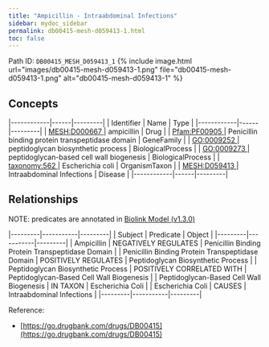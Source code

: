 ```yaml
---
title: "Ampicillin - Intraabdominal Infections"
sidebar: mydoc_sidebar
permalink: db00415-mesh-d059413-1.html
toc: false 
---
```



Path ID: `DB00415_MESH_D059413_1`
{% include image.html url="images/db00415-mesh-d059413-1.png" file="db00415-mesh-d059413-1.png" alt="db00415-mesh-d059413-1" %}

## Concepts

|------------|------|---------|
| Identifier | Name | Type    |
|------------|------|---------|
| <a href="https://identifiers.org/MESH:D000667">MESH:D000667 </a> | ampicillin | Drug |
| <a href="https://identifiers.org/Pfam:PF00905">Pfam:PF00905 </a> | Penicillin binding protein transpeptidase domain | GeneFamily |
| <a href="https://identifiers.org/GO:0009252">GO:0009252 </a> | peptidoglycan biosynthetic process | BiologicalProcess |
| <a href="https://identifiers.org/GO:0009273">GO:0009273 </a> | peptidoglycan-based cell wall biogenesis | BiologicalProcess |
| <a href="https://identifiers.org/taxonomy:562">taxonomy:562 </a> | Escherichia coli | OrganismTaxon |
| <a href="https://identifiers.org/MESH:D059413">MESH:D059413 </a> | Intraabdominal Infections | Disease |
|------------|------|---------|

## Relationships


NOTE: predicates are annotated in <a href="https://github.com/biolink/biolink-model/releases/tag/v1.3.0">Biolink Model (v1.3.0)</a>

|---------|-----------|---------|
| Subject | Predicate | Object  |
|---------|-----------|---------|
| Ampicillin | NEGATIVELY REGULATES | Penicillin Binding Protein Transpeptidase Domain |
| Penicillin Binding Protein Transpeptidase Domain | POSITIVELY REGULATES | Peptidoglycan Biosynthetic Process |
| Peptidoglycan Biosynthetic Process | POSITIVELY CORRELATED WITH | Peptidoglycan-Based Cell Wall Biogenesis |
| Peptidoglycan-Based Cell Wall Biogenesis | IN TAXON | Escherichia Coli |
| Escherichia Coli | CAUSES | Intraabdominal Infections |
|---------|-----------|---------|

Reference: 
  - [https://go.drugbank.com/drugs/DB00415](https://go.drugbank.com/drugs/DB00415)
